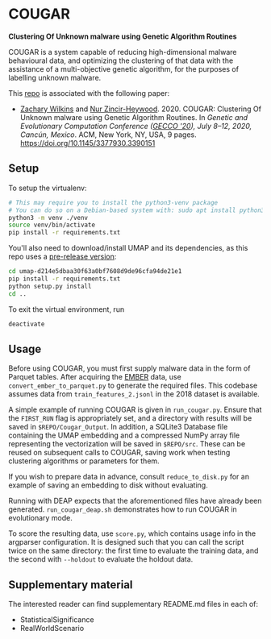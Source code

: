 # COUGAR
**Clustering Of Unknown malware using Genetic Algorithm Routines**

COUGAR 
is a system capable of reducing high-dimensional malware behavioural data,
and optimizing the clustering of that data with the assistance
of a multi-objective genetic algorithm, for the purposes of labelling
unknown malware.

This [repo](https://github.com/znwilkins/cougar) is associated with the
following paper:
* [Zachary Wilkins](https://znwilkins.ca) and
[Nur Zincir-Heywood](https://web.cs.dal.ca/~zincir). 2020.
COUGAR: Clustering Of Unknown malware using Genetic Algorithm Routines.
In _Genetic and Evolutionary Computation Conference
([GECCO '20](https://gecco-2020.sigevo.org/)), July 8–12, 2020, Cancún,
Mexico_. ACM, New York, NY, USA, 9 pages.
https://doi.org/10.1145/3377930.3390151

## Setup

To setup the virtualenv:
```bash
# This may require you to install the python3-venv package
# You can do so on a Debian-based system with: sudo apt install python3-venv
python3 -m venv ./venv
source venv/bin/activate
pip install -r requirements.txt
```

You'll also need to download/install UMAP and its dependencies, as this repo uses
a [pre-release version](https://github.com/lmcinnes/umap/tree/d214e5dbaa30f63a0bf7608d9de96cfa94de21e1):
```bash
cd umap-d214e5dbaa30f63a0bf7608d9de96cfa94de21e1
pip install -r requirements.txt
python setup.py install
cd ..
```

To exit the virtual environment, run
```bash
deactivate
```

## Usage

Before using COUGAR, you must first supply malware data in the form of
Parquet tables. After acquiring the
[EMBER](https://github.com/endgameinc/ember) data, use
`convert_ember_to_parquet.py` to generate the required files. This codebase
assumes data from `train_features_2.jsonl` in the 2018 dataset is available.

A simple example of running COUGAR is given in `run_cougar.py`. Ensure
that the `FIRST_RUN` flag is appropriately set, and a directory with
results will be saved in `$REPO/Cougar_Output`. In addition, a SQLite3
Database file containing the UMAP embedding and a compressed NumPy array
file representing the vectorization will be saved in `$REPO/src`. These
can be reused on subsequent calls to COUGAR, saving work when testing
clustering algorithms or parameters for them.

If you wish to prepare data in advance, consult `reduce_to_disk.py` for
an example of saving an embedding to disk without evaluating.

Running with DEAP expects that the aforementioned files have already been
generated. `run_cougar_deap.sh` demonstrates how to run COUGAR in
evolutionary mode.

To score the resulting data, use `score.py`, which contains usage info
in the argparser configuration. It is designed such that you can call
the script twice on the same directory: the first time to evaluate the
training data, and the second with `--holdout` to evaluate the holdout
data.

## Supplementary material

The interested reader can find supplementary README.md files in
each of:

* StatisticalSignificance
* RealWorldScenario
